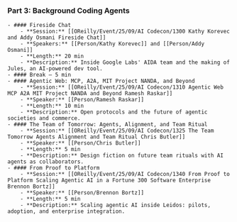 ### Part 3: Background Coding Agents
	- #### Fireside Chat
		- **Session:** [[OReilly/Event/25/09/AI Codecon/1300 Kathy Korevec and Addy Osmani Fireside Chat]]
		- **Speakers:** [[Person/Kathy Korevec]] and [[Person/Addy Osmani]]
		- **Length:** 20 min
		- **Description:** Inside Google Labs' AIDA team and the making of Jules, an AI-powered dev tool.
	- #### Break — 5 min
	- #### Agentic Web: MCP, A2A, MIT Project NANDA, and Beyond
		- **Session:** [[OReilly/Event/25/09/AI Codecon/1310 Agentic Web MCP A2A MIT Project NANDA and Beyond Ramesh Raskar]]
		- **Speaker:** [[Person/Ramesh Raskar]]
		- **Length:** 10 min
		- **Description:** Open protocols and the future of agentic societies and commerce.
	- #### The Team of Tomorrow: Agents, Alignment, and Team Ritual
		- **Session:** [[OReilly/Event/25/09/AI Codecon/1325 The Team Tomorrow Agents Alignment and Team Ritual Chris Butler]]
		- **Speaker:** [[Person/Chris Butler]]
		- **Length:** 5 min
		- **Description:** Design fiction on future team rituals with AI agents as collaborators.
	- #### From Proof to Platform
		- **Session:** [[OReilly/Event/25/09/AI Codecon/1340 From Proof to Platform Scaling Agentic AI in a Fortune 300 Software Enterprise Brennon Bortz]]
		- **Speaker:** [[Person/Brennon Bortz]]
		- **Length:** 5 min
		- **Description:** Scaling agentic AI inside Leidos: pilots, adoption, and enterprise integration.
